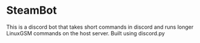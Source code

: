 # SteamBot
This is a discord bot that takes short commands in discord and runs longer LinuxGSM commands on the host server. Built using discord.py
